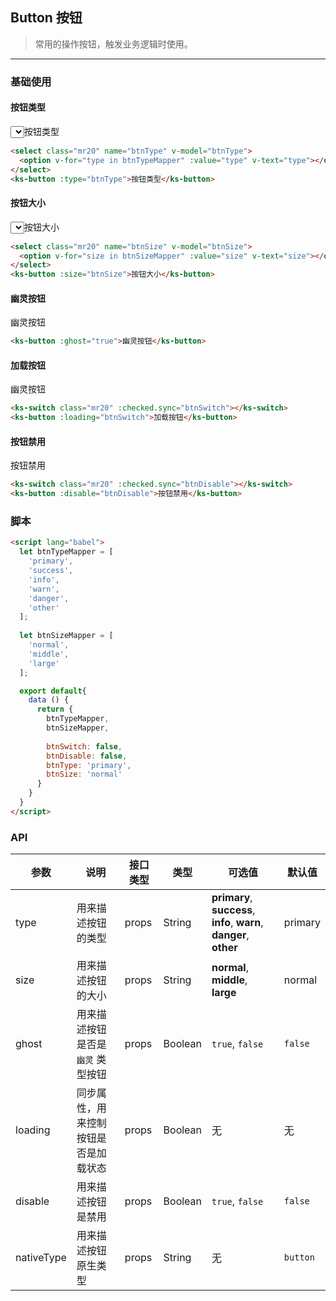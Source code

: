 ## Button 按钮

> 常用的操作按钮，触发业务逻辑时使用。

---

### 基础使用

#### 按钮类型

<select class="mr20" name="btnType" v-model="btnType">
  <option v-for="type in btnTypeMapper" :value="type" v-text="type"></option>
</select><ks-button :type="btnType">按钮类型</ks-button>

```html
<select class="mr20" name="btnType" v-model="btnType">
  <option v-for="type in btnTypeMapper" :value="type" v-text="type"></option>
</select>
<ks-button :type="btnType">按钮类型</ks-button>
```

#### 按钮大小

<select class="mr20" name="btnSize" v-model="btnSize">
  <option v-for="size in btnSizeMapper" :value="size" v-text="size"></option>
</select><ks-button :size="btnSize">按钮大小</ks-button>

```html
<select class="mr20" name="btnSize" v-model="btnSize">
  <option v-for="size in btnSizeMapper" :value="size" v-text="size"></option>
</select>
<ks-button :size="btnSize">按钮大小</ks-button>
```

#### 幽灵按钮

<ks-button :ghost="true">幽灵按钮</ks-button>

```html
<ks-button :ghost="true">幽灵按钮</ks-button>
```

#### 加载按钮

<ks-switch class="mr20" :checked.sync="btnSwitch"></ks-switch><ks-button :loading="btnSwitch">幽灵按钮</ks-button>

```html
<ks-switch class="mr20" :checked.sync="btnSwitch"></ks-switch>
<ks-button :loading="btnSwitch">加载按钮</ks-button>
```

#### 按钮禁用

<ks-switch class="mr20" :checked.sync="btnDisable"></ks-switch><ks-button :disable="btnDisable">按钮禁用</ks-button>

```html
<ks-switch class="mr20" :checked.sync="btnDisable"></ks-switch>
<ks-button :disable="btnDisable">按钮禁用</ks-button>
```

<script lang="babel">
  let btnTypeMapper = [
    'primary',
    'success',
    'info',
    'warn',
    'danger',
    'other'
  ];
  
  let btnSizeMapper = [
    'normal',
    'middle',
    'large'
  ]

  export default{
    data () {
      return {
        btnTypeMapper,
        btnSizeMapper,
        
        btnSwitch: false,
        btnDisable: false,
        btnType: 'primary',
        btnSize: 'normal'
      }
    }
  }
</script>

### 脚本

```html
<script lang="babel">
  let btnTypeMapper = [
    'primary',
    'success',
    'info',
    'warn',
    'danger',
    'other'
  ];
  
  let btnSizeMapper = [
    'normal',
    'middle',
    'large'
  ];

  export default{
    data () {
      return {
        btnTypeMapper,
        btnSizeMapper,
        
        btnSwitch: false,
        btnDisable: false,
        btnType: 'primary',
        btnSize: 'normal'
      }
    }
  }
</script>
```
### API
| 参数 | 说明 | 接口类型 | 类型 | 可选值 | 默认值 |
|------|-------|----------|---------|-------|--------|
| type | 用来描述按钮的类型 | props | String | **primary**, **success**, **info**, **warn**, **danger**, **other**| primary |
| size | 用来描述按钮的大小 | props | String | **normal**, **middle**, **large** | normal |
| ghost | 用来描述按钮是否是 `幽灵` 类型按钮 | props | Boolean | `true`, `false` | `false` |
| loading | 同步属性，用来控制按钮是否是加载状态 | props | Boolean | 无 | 无 |
| disable | 用来描述按钮是禁用 | props  | Boolean | `true`, `false` | `false` |
| nativeType | 用来描述按钮原生类型 | props | String | 无 | `button` |
